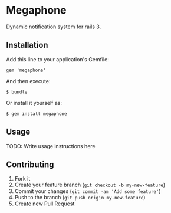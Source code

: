 # Megaphone

Dynamic notification system for rails 3.

## Installation

Add this line to your application's Gemfile:

    gem 'megaphone'

And then execute:

    $ bundle

Or install it yourself as:

    $ gem install megaphone

## Usage

TODO: Write usage instructions here

## Contributing

1. Fork it
2. Create your feature branch (`git checkout -b my-new-feature`)
3. Commit your changes (`git commit -am 'Add some feature'`)
4. Push to the branch (`git push origin my-new-feature`)
5. Create new Pull Request
